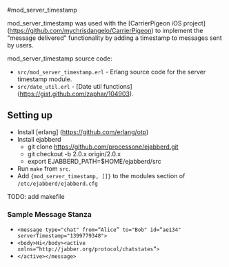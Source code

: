 #mod_server_timestamp

mod_server_timestamp was used with the [CarrierPigeon iOS project] (https://github.com/mychrisdangelo/CarrierPigeon) to implement the "message delivered" functionality by adding a timestamp to messages sent by users.

mod_server_timestamp source code:

- `src/mod_server_timestamp.erl` - Erlang source code for the server timestamp module.
- `src/date_util.erl` - [Date util functions] (https://gist.github.com/zaphar/104903).

## Setting up

- Install [erlang] (https://github.com/erlang/otp)
- Install ejabberd
  - git clone https://github.com/processone/ejabberd.git
  - git checkout -b 2.0.x origin/2.0.x
  - export EJABBERD_PATH=$HOME/ejabberd/src
- Run `make` from `src`.
- Add `{mod_server_timestamp, []}` to the modules section of `/etc/ejabberd/ejabberd.cfg`

TODO: add makefile



### Sample Message Stanza
- `<message type="chat" from=“Alice” to="Bob" id=“ae134" serverTimestamp="1399779348">`
- `<body>Hi</body><active xmlns=“http://jabber.org/protocol/chatstates”>`
- `</active></message>`

